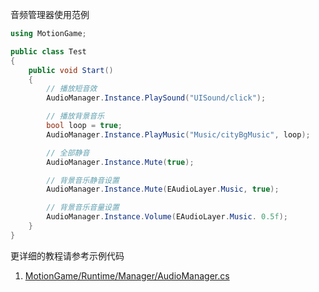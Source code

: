 
音频管理器使用范例
```C#
using MotionGame;

public class Test
{
	public void Start()
	{
		// 播放短音效
		AudioManager.Instance.PlaySound("UISound/click");

		// 播放背景音乐
		bool loop = true;
		AudioManager.Instance.PlayMusic("Music/cityBgMusic", loop);

		// 全部静音
		AudioManager.Instance.Mute(true);

		// 背景音乐静音设置
		AudioManager.Instance.Mute(EAudioLayer.Music, true);

		// 背景音乐音量设置
		AudioManager.Instance.Volume(EAudioLayer.Music. 0.5f);
	}
}
```

更详细的教程请参考示例代码
1. [MotionGame/Runtime/Manager/AudioManager.cs](https://github.com/gmhevinci/MotionFramework/blob/master/Assets/MotionGame/Runtime/Manager/AudioManager.cs)